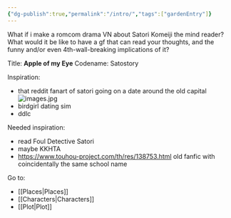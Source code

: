 ```yaml
---
{"dg-publish":true,"permalink":"/intro/","tags":["gardenEntry"]}
---
```


What if i make a romcom drama VN about Satori Komeiji the mind reader?
What would it be like to have a gf that can read your thoughts, and the funny and/or even 4th-wall-breaking implications of it?

Title: **Apple of my Eye**
Codename: Satostory

Inspiration:
- that reddit fanart of satori going on a date around the old capital
![images.jpg](/img/user/images.jpg)
- birdgirl dating sim
- ddlc

Needed inspiration:
- read Foul Detective Satori
- maybe KKHTA
- https://www.touhou-project.com/th/res/138753.html old fanfic with coincidentally the same school name

Go to:
- [[Places\|Places]]
- [[Characters\|Characters]]
- [[Plot\|Plot]]